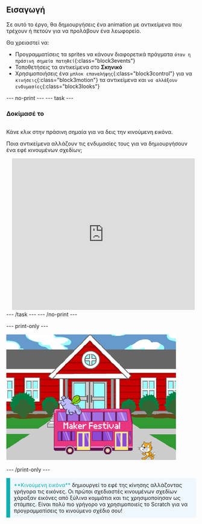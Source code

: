 ## Εισαγωγή

Σε αυτό το έργο, θα δημιουργήσεις ένα animation με αντικείμενα που τρέχουν ή πετούν για να προλάβουν ένα λεωφορείο.

Θα χρειαστεί να:
+ Προγραμματίσεις τα sprites να κάνουν διαφορετικά πράγματα `όταν η πράσινη σημαία πατηθεί`{:class="block3events"}
+ Τοποθετήσεις τα αντικείμενα στο **Σκηνικό**
+ Χρησιμοποιήσεις ένα `μπλοκ επαναλήψης`{:class="block3control"} για να `κινήσεις`{:class="block3motion"} τα αντικείμενα και `να αλλάξουν ενδυμασίες`{:class="block3looks"}

--- no-print --- --- task ---

### Δοκίμασέ το
<div style="display: flex; flex-wrap: wrap">
<div style="flex-basis: 200px; flex-grow: 1">  

Κάνε κλικ στην πράσινη σημαία για να δεις την κινούμενη εικόνα. 

Ποια αντικείμενα αλλάζουν τις ενδυμασίες τους για να δημιουργήσουν ένα εφέ κινουμένων σχεδίων;
</div>
<div class="scratch-preview" style="margin-left: 15px;">
  <iframe allowtransparency="true" width="485" height="402" src="https://scratch.mit.edu/projects/embed/602796029/?autostart=false" frameborder="0"></iframe>
</div>
</div>
--- /task --- --- /no-print ---

--- print-only ---

![Το ολοκληρωμένο έργο.](images/showcase_static.png)

--- /print-only ---

<p style="border-left: solid; border-width:10px; border-color: #0faeb0; background-color: aliceblue; padding: 10px;">
<span style="color: #0faeb0">**Κινούμενη εικόνα**</span> δημιουργεί το εφέ της κίνησης αλλάζοντας γρήγορα τις εικόνες. Οι πρώτοι σχεδιαστές κινουμένων σχεδίων χάραξαν εικόνες από ξύλινα κομμάτια και τις χρησιμοποίησαν ως στάμπες. Είναι πολύ πιο γρήγορο να χρησιμοποιείς το Scratch για να προγραμματίσεις το κινούμενο σχέδιο σου!
</p>